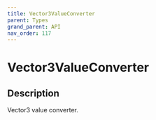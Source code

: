 ```yaml
---
title: Vector3ValueConverter
parent: Types
grand_parent: API
nav_order: 117
---
```


# Vector3ValueConverter

## Description

Vector3 value converter.
